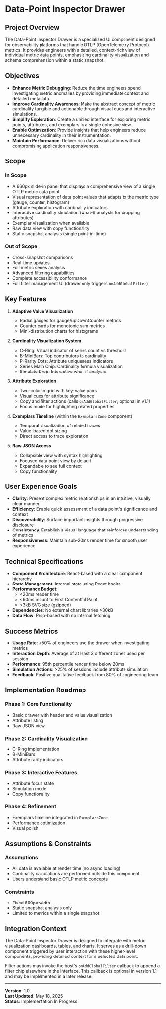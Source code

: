 # Data-Point Inspector Drawer

## Project Overview

The Data-Point Inspector Drawer is a specialized UI component designed for observability platforms that handle OTLP (OpenTelemetry Protocol) metrics. It provides engineers with a detailed, context-rich view of individual metric data points, emphasizing cardinality visualization and schema comprehension within a static snapshot.

## Objectives

- **Enhance Metric Debugging**: Reduce the time engineers spend investigating metric anomalies by providing immediate context and detailed metadata.
- **Improve Cardinality Awareness**: Make the abstract concept of metric cardinality tangible and actionable through visual cues and interactive simulations.
- **Simplify Exploration**: Create a unified interface for exploring metric points, attributes, and exemplars in a single cohesive view.
- **Enable Optimization**: Provide insights that help engineers reduce unnecessary cardinality in their instrumentation.
- **Maintain Performance**: Deliver rich data visualizations without compromising application responsiveness.

## Scope

### In Scope

- A 660px slide-in panel that displays a comprehensive view of a single OTLP metric data point
- Visual representation of data point values that adapts to the metric type (gauge, counter, histogram)
- Attribute exploration with cardinality indicators
- Interactive cardinality simulation (what-if analysis for dropping attributes)
- Exemplar visualization when available
- Raw data view with copy functionality
- Static snapshot analysis (single point-in-time)

### Out of Scope

- Cross-snapshot comparisons
- Real-time updates
- Full metric series analysis
- Advanced filtering capabilities
- Complete accessibility conformance
 - Full filter management UI (drawer only triggers `onAddGlobalFilter`)

## Key Features

1. **Adaptive Value Visualization**
   - Radial gauges for gauge/upDownCounter metrics
   - Counter cards for monotonic sum metrics
   - Mini-distribution charts for histograms

2. **Cardinality Visualization System**
   - C-Ring: Visual indicator of series count vs threshold
   - B-MiniBars: Top contributors to cardinality
   - P-Rarity Dots: Attribute uniqueness indicators
   - Series Math Chip: Cardinality formula visualization
   - Simulate Drop: Interactive what-if analysis

3. **Attribute Exploration**
   - Two-column grid with key-value pairs
   - Visual cues for attribute significance
    - Copy and filter actions (calls `onAddGlobalFilter`; optional in v1.1)
   - Focus mode for highlighting related properties

4. **Exemplars Timeline** (within the `ExemplarsZone` component)
   - Temporal visualization of related traces
   - Value-based dot sizing
   - Direct access to trace exploration

5. **Raw JSON Access**
   - Collapsible view with syntax highlighting
   - Focused data point view by default
   - Expandable to see full context
   - Copy functionality

## User Experience Goals

- **Clarity**: Present complex metric relationships in an intuitive, visually clear manner
- **Efficiency**: Enable quick assessment of a data point's significance and context
- **Discoverability**: Surface important insights through progressive disclosure
- **Consistency**: Establish a visual language that reinforces understanding of metrics
- **Responsiveness**: Maintain sub-20ms render time for smooth user experience

## Technical Specifications

- **Component Architecture**: React-based with a clear component hierarchy
- **State Management**: Internal state using React hooks
- **Performance Budget**:
  - <20ms render time
  - <60ms mount to First Contentful Paint
  - <3kB SVG size (gzipped)
- **Dependencies**: No external chart libraries >30kB
- **Data Flow**: Prop-based with no internal fetching

## Success Metrics

- **Usage Rate**: >50% of engineers use the drawer when investigating metrics
- **Interaction Depth**: Average of at least 3 different zones used per session
- **Performance**: 95th percentile render time below 20ms
- **Simulation Actions**: >25% of sessions include attribute simulation
- **Feedback**: Positive qualitative feedback from 80% of engineering team

## Implementation Roadmap

### Phase 1: Core Functionality
- Basic drawer with header and value visualization
- Attribute listing
- Raw JSON view

### Phase 2: Cardinality Visualization
- C-Ring implementation
- B-MiniBars
- Attribute rarity indicators

### Phase 3: Interactive Features
- Attribute focus state
- Simulation mode
- Copy functionality

### Phase 4: Refinement
- Exemplars timeline integrated in `ExemplarsZone`
- Performance optimization
- Visual polish

## Assumptions & Constraints

### Assumptions
- All data is available at render time (no async loading)
- Cardinality calculations are performed outside this component
- Users understand basic OTLP metric concepts

### Constraints
- Fixed 660px width
- Static snapshot analysis only
- Limited to metrics within a single snapshot

## Integration Context

The Data-Point Inspector Drawer is designed to integrate with metric visualization dashboards, tables, and charts. It serves as a drill-down component triggered by user interaction with these higher-level components, providing detailed context for a selected data point.

Filter actions may invoke the host's `onAddGlobalFilter` callback to append a filter chip elsewhere in the interface. This callback is optional in version 1.1 and may be implemented in a later release.

---

**Version**: 1.0  
**Last Updated**: May 18, 2025  
**Status**: Implementation In Progress
